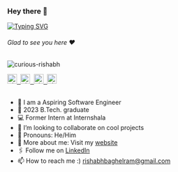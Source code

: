 ### Hey there :wave:

[![Typing SVG](https://readme-typing-svg.herokuapp.com?color=%2336BCF7&lines=This+is+Rishabh+Baghel)](https://git.io/typing-svg)

###### Glad to see you here :heart:

<p align="left"> <img src="https://komarev.com/ghpvc/?username=curious-rishabh&label=Views&color=blue&style=plastic" alt="curious-rishabh" /> </p>

</a>
<a href="https://linkedin.com/in/rishabhbaghel">
  <kbd>
  <img align="centre" alt="shumbul's LinkdeIn" width="22px" src="https://cdn-icons-png.flaticon.com/512/174/174857.png" />
</a>

<a href="https://curious-rishabh.github.io/rb.github.io/">
  <kbd>
  <img align="centre" alt="shumbul's Devfolio" width="22px" src="https://avatars.githubusercontent.com/u/38809367?s=280&v=4" />
</a>
  
<a href="https://twitter.com/curious_rishabh">
<kbd>
<img align="centre" alt="shumbul's Twitter" width="22px" src="https://www.iconpacks.net/icons/2/free-twitter-logo-icon-2429-thumb.png" />
</a>

<a href="mailto:rishabhbaghelram.com">
  <kbd>
  <img align="centre" alt="shumbul's Outlook" width="22px" src="https://upload.wikimedia.org/wikipedia/commons/thumb/d/df/Microsoft_Office_Outlook_%282018%E2%80%93present%29.svg/1101px-Microsoft_Office_Outlook_%282018%E2%80%93present%29.svg.png" />
</a>

<br/>
<br/>

- 🏢 I am a Aspiring Software Engineer
- 🏫 2023 B.Tech. graduate
- 💻 Former Intern at Internshala
- 💞️ I’m looking to collaborate on cool projects
- 👯 Pronouns: He/Him
- 🙋‍ More about me: Visit my [website](https://curious-rishabh.github.io/rb.github.io/)
- 🖇 Follow me on [LinkedIn](https://www.linkedin.com/in/rishabhbaghel/)
- 📫 How to reach me :) rishabhbaghelram@gmail.com
